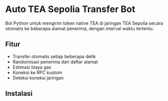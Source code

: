 # Auto TEA Sepolia Transfer Bot

Bot Python untuk mengirim token native TEA di jaringan TEA Sepolia secara otomatis ke beberapa alamat penerima, dengan interval waktu tertentu.

## Fitur
- Transfer otomatis setiap beberapa detik
- Randomisasi penerima dari daftar alamat
- Estimasi biaya gas
- Koneksi ke RPC kustom
- Deteksi koneksi jaringan

## Instalasi
```bash
